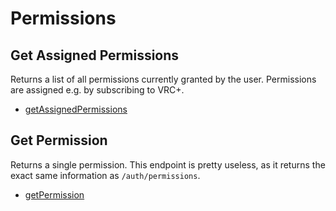 # Permissions

## Get Assigned Permissions
Returns a list of all permissions currently granted by the user. Permissions are assigned e.g. by subscribing to VRC+.

* [getAssignedPermissions](./getassignedpermissions.md)
## Get Permission
Returns a single permission. This endpoint is pretty useless, as it returns the exact same information as `/auth/permissions`.

* [getPermission](./getpermission.md)
	